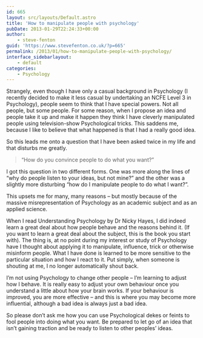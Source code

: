 ```yaml
---
id: 665
layout: src/layouts/Default.astro
title: 'How to manipulate people with psychology'
pubDate: 2013-01-29T22:24:33+00:00
author:
    - steve-fenton
guid: 'https://www.stevefenton.co.uk/?p=665'
permalink: /2013/01/how-to-manipulate-people-with-psychology/
interface_sidebarlayout:
    - default
categories:
    - Psychology
---
```


Strangely, even though I have only a casual background in Psychology (I recently decided to make it less casual by undertaking an NCFE Level 3 in Psychology), people seem to think that I have special powers. Not all people, but some people. For some reason, when I propose an idea and people take it up and make it happen they think I have cleverly manipulated people using television-show Psychological tricks. This saddens me, because I like to believe that what happened is that I had a really good idea.

So this leads me onto a question that I have been asked twice in my life and that disturbs me greatly.

> “How do you convince people to do what you want?”

I got this question in two different forms. One was more along the lines of “why do people listen to your ideas, but not mine?” and the other was a slightly more disturbing “how do I manipulate people to do what I want?”.

This upsets me for many, many reasons – but mostly because of the massive misrepresentation of Psychology as an academic subject and as an applied science.

When I read Understanding Psychology by Dr Nicky Hayes, I did indeed learn a great deal about how people behave and the reasons behind it. (If you want to learn a great deal about the subject, this is the book you start with). The thing is, at no point during my interest or study of Psychology have I thought about applying it to manipulate, influence, trick or otherwise misinform people. What I have done is learned to be more sensitive to the particular situation and how I react to it. Put simply, when someone is shouting at me, I no longer automatically shout back.

I’m not using Psychology to change other people – I’m learning to adjust how I behave. It is really easy to adjust your own behaviour once you understand a little about how your brain works. If your behaviour is improved, you are more effective – and this is where you may become more influential, although a bad idea is always just a bad idea.

So please don’t ask me how you can use Psychological dekes or feints to fool people into doing what you want. Be prepared to let go of an idea that isn’t gaining traction and be ready to listen to other peoples’ ideas.